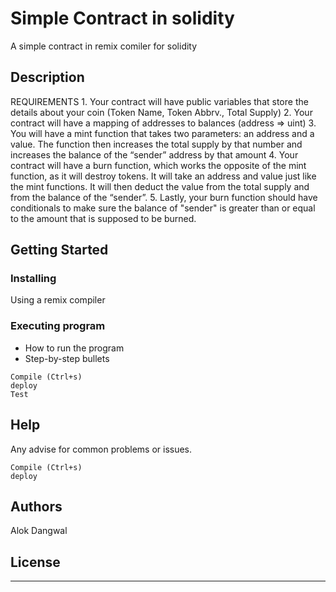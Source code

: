 # Simple Contract in solidity
A simple contract in remix comiler for solidity

## Description

REQUIREMENTS
    1. Your contract will have public variables that store the details about your coin (Token Name, Token Abbrv., Total Supply)
    2. Your contract will have a mapping of addresses to balances (address => uint)
    3. You will have a mint function that takes two parameters: an address and a value. 
       The function then increases the total supply by that number and increases the balance 
       of the “sender” address by that amount
    4. Your contract will have a burn function, which works the opposite of the mint function, as it will destroy tokens. 
       It will take an address and value just like the mint functions. It will then deduct the value from the total supply 
       and from the balance of the “sender”.
    5. Lastly, your burn function should have conditionals to make sure the balance of "sender" is greater than or equal 
       to the amount that is supposed to be burned.

## Getting Started

### Installing

Using a remix compiler
### Executing program

* How to run the program
* Step-by-step bullets
```
Compile (Ctrl+s)
deploy
Test
```

## Help

Any advise for common problems or issues.
```
Compile (Ctrl+s)
deploy
```

## Authors

Alok Dangwal




## License
--------------
